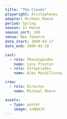 ```yaml
---
title: "The Clouds"
playwright: Aristophanes
adaptor: Michael Moore
period: Spring
season: In House
season_sort: 240
venue: New Theatre
date_start: 2009-03-17
date_end: 2009-03-20

cast:
  - role: Pheidippides
    name: Lucy Preston
  - role: Strepsiades
    name: Alex MacGillvray

crew:
  - role: Director
    name: Michael Moore

assets:
  - type: poster
    image: xnNQ4JV
---
```

